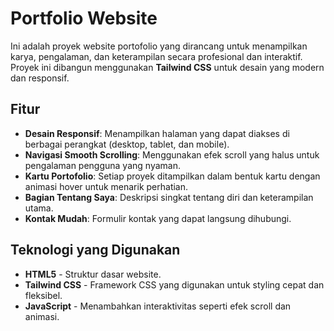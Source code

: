 # Portfolio Website

Ini adalah proyek website portofolio yang dirancang untuk menampilkan karya, pengalaman, dan keterampilan secara profesional dan interaktif. Proyek ini dibangun menggunakan **Tailwind CSS** untuk desain yang modern dan responsif.

## Fitur

- **Desain Responsif**: Menampilkan halaman yang dapat diakses di berbagai perangkat (desktop, tablet, dan mobile).
- **Navigasi Smooth Scrolling**: Menggunakan efek scroll yang halus untuk pengalaman pengguna yang nyaman.
- **Kartu Portofolio**: Setiap proyek ditampilkan dalam bentuk kartu dengan animasi hover untuk menarik perhatian.
- **Bagian Tentang Saya**: Deskripsi singkat tentang diri dan keterampilan utama.
- **Kontak Mudah**: Formulir kontak yang dapat langsung dihubungi.

## Teknologi yang Digunakan

- **HTML5** - Struktur dasar website.
- **Tailwind CSS** - Framework CSS yang digunakan untuk styling cepat dan fleksibel.
- **JavaScript** - Menambahkan interaktivitas seperti efek scroll dan animasi.
